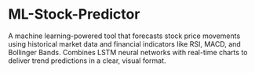 # ML-Stock-Predictor
A machine learning-powered tool that forecasts stock price movements using historical market data and financial indicators like RSI, MACD, and Bollinger Bands. Combines LSTM neural networks with real-time charts to deliver trend predictions in a clear, visual format.

